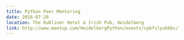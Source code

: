 ```yaml
---
title: Python Peer Mentoring
date: 2016-07-20
location: The Dubliner Hotel & Irish Pub, Heidelberg
link: http://www.meetup.com/HeidelbergPython/events/cpbfslyvkbbc/
---
```

